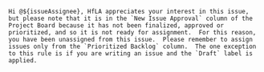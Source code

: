 <!-- Template for a notification to the assignee that they will be unassigned because the issue is in the "New Issue Approval" column -->
```
Hi @${issueAssignee}, HfLA appreciates your interest in this issue, but please note that it is in the `New Issue Approval` column of the Project Board because it has not been finalized, approved or prioritized, and so it is not ready for assignment.  For this reason, you have been unassigned from this issue.  Please remember to assign issues only from the `Prioritized Backlog` column.  The one exception to this rule is if you are writing an issue and the `Draft` label is applied.  

```
